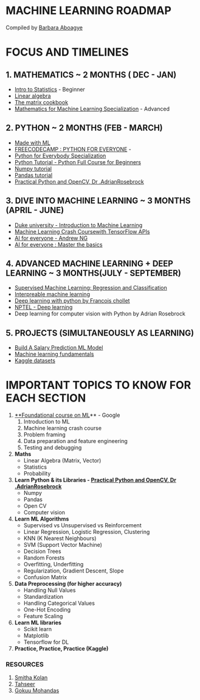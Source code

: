# MACHINE LEARNING ROADMAP

Compiled by [Barbara Aboagye](https://www.youtube.com/channel/UCEYKFq7ZEg81GYxpzNqYZ4Q)

# FOCUS AND TIMELINES

## 1. MATHEMATICS   ~ 2 MONTHS ( DEC - JAN)

- [Intro to Statistics](https://www.udacity.com/course/intro-to-statistics--st101) - Beginner
- [Linear algebra](https://www.khanacademy.org/math/linear-algebra)
- [The matrix cookbook](http://www2.imm.dtu.dk/pubdb/edoc/imm3274.pdf)
- [Mathematics for Machine Learning Specialization](https://www.coursera.org/specializations/mathematics-machine-learning?irclickid=war0aOy3NxyNULi2KuxQ3UlNUkA04TWWwVT31s0&irgwc=1&utm_medium=partners&utm_source=impact&utm_campaign=3510709&utm_content=b2c) - Advanced

## 2. PYTHON ~ 2 MONTHS (FEB - MARCH)

- [Made with ML](https://colab.research.google.com/github/GokuMohandas/Made-With-ML/blob/main/notebooks/02_Python.ipynb)
- [FREECODECAMP : PYTHON FOR EVERYONE](https://www.freecodecamp.org/learn/scientific-computing-with-python/python-for-everybody/) -
- [Python for Everybody Specialization](https://www.coursera.org/specializations/python?irclickid=war0aOy3NxyNULi2KuxQ3UlNUkA04lROwVT31s0&irgwc=1&utm_medium=partners&utm_source=impact&utm_campaign=3510709&utm_content=b2c)
- [Python Tutorial - Python Full Course for Beginners](https://www.youtube.com/watch?v=_uQrJ0TkZlc)
- [Numpy tutorial](https://www.youtube.com/watch?v=Auf4XFOJrQg)
- [Pandas tutorial](https://www.youtube.com/watch?v=nNeiXSanUBo&feature=youtu.be)
- [Practical Python and OpenCV, Dr .AdrianRosebrock](https://usherbrooke.sharepoint.com/:b:/s/Personalspace/EbxwxfYrUGxPlN_XEoKviuABJnEH2kYs-KM65fdcBntOMw?email=Barbara.Aboagye%40USherbrooke.ca&e=8u1BZs)

## 3. DIVE INTO MACHINE LEARNING ~ 3 MONTHS (APRIL - JUNE)

- [Duke university - Introduction to Machine Learning](https://www.coursera.org/learn/machine-learning-duke?irclickid=war0aOy3NxyNULi2KuxQ3UlNUkA04iWOwVT31s0&irgwc=1&utm_medium=partners&utm_source=impact&utm_campaign=3510709&utm_content=b2c)
- [Machine Learning Crash Coursewith TensorFlow APIs](https://developers.google.com/machine-learning/crash-course)
- [AI for everyone - Andrew NG](https://www.coursera.org/learn/ai-for-everyone)
- [AI for everyone : Master the basics](https://www.edx.org/course/artificial-intelligence-for-everyone)

## 4. ADVANCED MACHINE LEARNING + DEEP LEARNING ~ 3 MONTHS(JULY - SEPTEMBER)

- [Supervised Machine Learning: Regression and Classification](https://www.coursera.org/learn/machine-learning)
- [Interpreable machine learning](https://christophm.github.io/interpretable-ml-book/)
- [Deep learning with python by Francois chollet](https://usherbrooke.sharepoint.com/:b:/s/Personalspace/ESW46R60G69MnN9YHvLIv7oBvbO46ulFnLSxexX6GR0e7Q?email=Barbara.Aboagye%40USherbrooke.ca&e=lTB00r)
- [NPTEL - Deep learning](https://www.youtube.com/watch?v=aPfkYu_qiF4&list=PLEAYkSg4uSQ1r-2XrJ_GBzzS6I-f8yfRU&index=2)
- Deep learning for computer vision with Python by Adrian Rosebrock

## 5. PROJECTS (SIMULTANEOUSLY AS LEARNING)

- [Build A Salary Prediction ML Model](https://www.youtube.com/watch?v=OqaoMm4vh2Q)
- [Machine learning fundamentals](https://github.com/smithakolan/MachineLearningFundamentals/tree/2692beef5431e9c3028ea70d2b0296566704f7df)
- [Kaggle datasets](https://www.kaggle.com/)

# IMPORTANT TOPICS TO KNOW FOR EACH SECTION

1. [**Foundational course on ML](https://developers.google.com/machine-learning)** - Google
    1. Introduction to ML
    2. Machine learning crash course
    3. Problem framing
    4. Data preparation and feature engineering
    5. Testing and debugging
2. **Maths**
    - Linear Algebra (Matrix, Vector)
    - Statistics
    - Probability
3. **Learn Python & its Libraries - [Practical Python and OpenCV, Dr .AdrianRosebrock](https://usherbrooke.sharepoint.com/:b:/s/Personalspace/EbxwxfYrUGxPlN_XEoKviuABJnEH2kYs-KM65fdcBntOMw?email=Barbara.Aboagye%40USherbrooke.ca&e=8u1BZs)**
    - Numpy
    - Pandas
    - Open CV
    - Computer vision
4. **Learn ML Algorithms**
    - Supervised vs Unsupervised vs Reinforcement
    - Linear Regression, Logistic Regression, Clustering
    - KNN (K Nearest Neighbours)
    - SVM (Support Vector Machine)
    - Decision Trees
    - Random Forests
    - Overfitting, Underfitting
    - Regularization, Gradient Descent, Slope
    - Confusion Matrix
5. **Data Preprocessing (for higher accuracy)**
    - Handling Null Values
    - Standardization
    - Handling Categorical Values
    - One-Hot Encoding
    - Feature Scaling
6. **Learn ML libraries**
    - Scikit learn
    - Matplotlib
    - Tensorflow for DL
7. **Practice, Practice, Practice (Kaggle)**

### RESOURCES

1. [Smitha Kolan](https://www.youtube.com/c/smithakolan)
2. [Tahseer](https://www.youtube.com/watch?v=OSLC-bx_kik)
3. [Gokuu Mohandas](https://github.com/GokuMohandas/Made-With-ML)